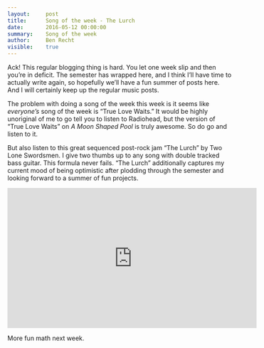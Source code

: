 ```yaml
---
layout:     post
title:      Song of the week - The Lurch
date:       2016-05-12 00:00:00
summary:    Song of the week
author:     Ben Recht
visible:    true
---
```


Ack!  This regular blogging thing is hard.  You let one week slip and then you’re in deficit.  The semester has wrapped here, and I think I’ll have time to actually write again, so hopefully we’ll have a fun summer of posts here.  And I will certainly keep up the regular music posts.

The problem with doing a song of the week this week is it seems like *everyone’s* song of the week is “True Love Waits.”  It would be highly unoriginal of me to go tell you to listen to Radiohead, but the version of “True Love Waits” on *A Moon Shaped Pool* is truly awesome.  So do go and listen to it.

But also listen to this great sequenced post-rock jam “The Lurch” by Two Lone Swordsmen.   I give two thumbs up to any song with double tracked bass guitar.  This formula never fails.  “The Lurch” additionally captures my current mood of being optimistic after plodding through the semester and looking forward to a summer of fun projects.

<iframe width="560" height="315" src="https://www.youtube.com/watch?v=3PTezMVOx3U" frameborder="0" allowfullscreen></iframe>

More fun math next week.
